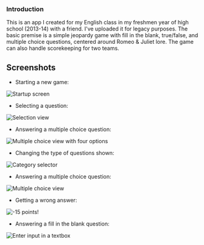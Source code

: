 ### Introduction
This is an app I created for my English class in my freshmen year of high school (2013-14) with a friend. I've uploaded it for legacy purposes. The basic premise is a simple jeopardy game with fill in the blank, true/false, and multiple choice questions, centered around Romeo & Juliet lore. The game can also handle scorekeeping for two teams.

## Screenshots

* Starting a new game:

![Startup screen](Screenshots/Startup.png)

* Selecting a question:

 ![Selection view](Screenshots/SelectionView.png)

* Answering a multiple choice question:

![Multiple choice view with four options](Screenshots/MultipleChoice.png)

* Changing the type of questions shown:

![Category selector](Screenshots/CategorySelector.png)

* Answering a multiple choice question:

![Multiple choice view](Screenshots/MultipleChoice.png)

* Getting a wrong answer:

![-15 points!](Screenshots/WrongAnswer.png)

* Answering a fill in the blank question:

![Enter input in a textbox](Screenshots/FillInTheBlank.png)
